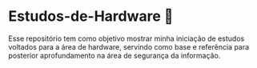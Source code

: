 # Estudos-de-Hardware :closed_book:
Esse repositório tem como objetivo mostrar minha iniciação de estudos voltados para a área de hardware, servindo como base e referência para posterior aprofundamento na área de segurança da informação.
